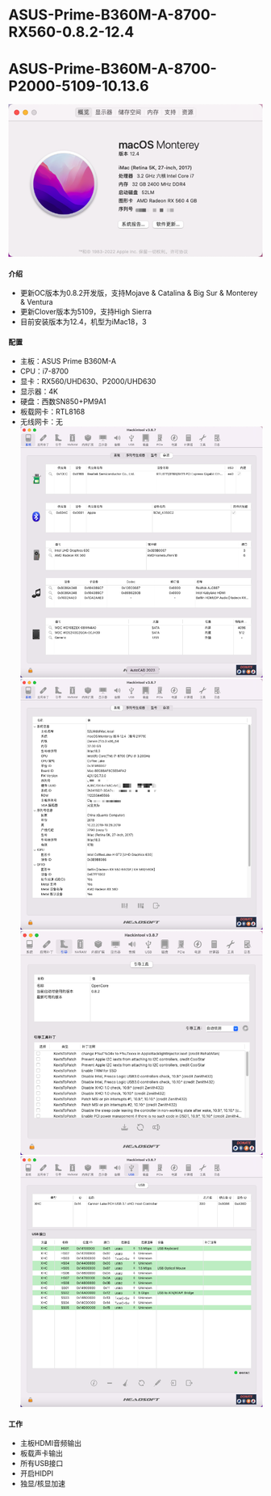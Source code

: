 # ASUS-Prime-B360M-A-8700-RX560-0.8.2-12.4
# ASUS-Prime-B360M-A-8700-P2000-5109-10.13.6

![关于本机](%E5%85%B3%E4%BA%8E%E6%9C%AC%E6%9C%BA.png)

#### 介绍

- 更新OC版本为0.8.2开发版，支持Mojave & Catalina & Big Sur & Monterey & Ventura
- 更新Clover版本为5109，支持High Sierra
- 目前安装版本为12.4，机型为iMac18，3


#### 配置

- 主板：ASUS Prime B360M-A
- CPU：i7-8700
- 显卡：RX560/UHD630、P2000/UHD630
- 显示器：4K
- 硬盘：西数SN850+PM9A1
- 板载网卡：RTL8168
- 无线网卡：无
![杂项](%E6%9D%82%E9%A1%B9.png)
![系统](%E7%B3%BB%E7%BB%9F.png)
![引导版本](%E5%BC%95%E5%AF%BC%E7%89%88%E6%9C%AC.png)
![USB](USB.png)

#### 工作


- 主板HDMI音频输出
- 板载声卡输出
- 所有USB接口
- 开启HIDPI
- 独显/核显加速
